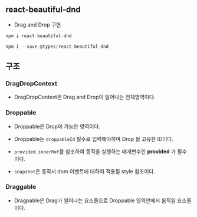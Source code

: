 ## react-beautiful-dnd

- Drag and Drop 구현

```js
npm i react-beautiful-dnd
```

```js
npm i --save @types/react-beautiful-dnd
```

## 구조

### DragDropContext

- DragDropContext은 Drag and Drop이 일어나는 전체영역이다.

### Droppable

- Droppable은 Drop이 가능한 영역이다.
- Droppable는 `droppableId` 필수로 입력해야하며 Drop 될 고유한 ID이다.

- `provided.innerRef`를 참조하여 동작을 실행하는 매개변수인 **provided** 가 필수이다.
- `snapshot`은 동작시 dom 이벤트에 대하여 적용될 style 참조이다.

### Draggable

- Dragpable은 Drag가 일어나는 요소들으로 Droppable 영역안에서 움직일 요소들이다.
